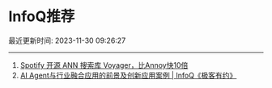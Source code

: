# InfoQ推荐

最近更新时间: 2023-11-30 09:26:27

--- 
1. [Spotify 开源 ANN 搜索库 Voyager，比Annoy快10倍](https://www.infoq.cn/article/OkPF1HW3oNz1xCFKbLa1) 
2. [AI Agent与行业融合应用的前景及创新应用案例 | InfoQ《极客有约》](https://www.infoq.cn/article/XmzCkJUErlIuTsK8cvDm) 
